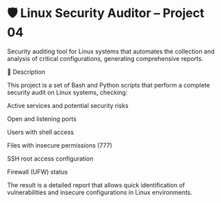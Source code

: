 # 🛡️ Linux Security Auditor – Project 04
Security auditing tool for Linux systems that automates the collection and analysis of critical configurations, generating comprehensive reports.

📌 Description

This project is a set of Bash and Python scripts that perform a complete security audit on Linux systems, checking:

Active services and potential security risks

Open and listening ports

Users with shell access

Files with insecure permissions (777)

SSH root access configuration

Firewall (UFW) status

The result is a detailed report that allows quick identification of vulnerabilities and insecure configurations in Linux environments.
